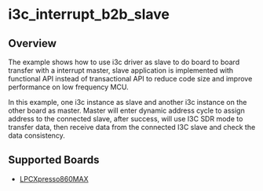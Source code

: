 # i3c_interrupt_b2b_slave

## Overview
The example shows how to use i3c driver as slave to do board to board transfer with a interrupt master, slave application is
implemented with functional API instead of transactional API to reduce code size and improve performance on low frequency MCU.

In this example, one i3c instance as slave and another i3c instance on the other board as master. Master will enter dynamic
address cycle to assign address to the connected slave, after success, will use I3C SDR mode to transfer data, then receive
data from the connected I3C slave and check the data consistency.

## Supported Boards
- [LPCXpresso860MAX](../../../../_boards/lpcxpresso860max/driver_examples/i3c/interrupt_b2b/slave/example_board_readme.md)
